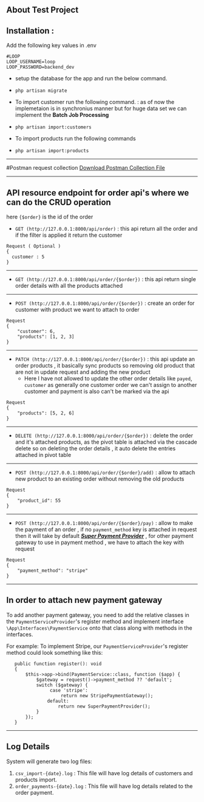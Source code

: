 
## About Test Project

## Installation : 
Add the following key values in .env 

```
#LOOP
LOOP_USERNAME=loop
LOOP_PASSWORD=backend_dev
```

- setup the database for the app and run the below command.
- ``` php artisan migrate ```
 
- To import customer run the following command. : as of now the implemetaion is in synchronius manner but for huge data set we can implement the **Batch Job Processing** 
- ``` php artisan import:customers ```

- To import products run the following commands
- ``` php artisan import:products ```
---
#Postman request collection 
[Download Postman Collection File](postman_collection.json)

---

## API resource endpoint for order api's where we can do the CRUD operation 
here `{$order}` is the id of the order

- `GET (http://127.0.0.1:8000/api/order)` : this api return all the order and if the filter is applied it return the customer 
```
Request ( Optional ) 
{
  customer : 5
}
```   
---
- `GET (http://127.0.0.1:8000/api/order/{$order})` : this api return single order details with all the products attached
---
- `POST (http://127.0.0.1:8000/api/order/{$order})` : create an order for customer with product we want to attach to order
```
Request 
{
    "customer": 6,
    "products": [1, 2, 3]
}
```   
---
- `PATCH (http://127.0.0.1:8000/api/order/{$order})` : this api update an order products , it basically sync products  so removing old product that are not in update request and adding the new product 
  - Here I have not allowed to update the other order details like `payed`, `customer` as generally one customer order we can't assign to another customer and payment is also can't be marked via the api 
```
Request 
{
    "products": [5, 2, 6]
}
```   
---  
- `DELETE (http://127.0.0.1:8000/api/order/{$order})` : delete the order and it's attached products, as the pivot table is attached via the cascade delete so on deleting the order details , it auto delete the entries attached in pivot table 
---  

- `POST (http://127.0.0.1:8000/api/order/{$order}/add)` : allow to attach new product to an existing order without removing the old products 
```
Request 
{
    "product_id": 55
}
```
---  
- `POST (http://127.0.0.1:8000/api/order/{$order}/pay)` : allow to make the payment of an order , if no `payment_method`  key is attached in request then it will take by default **_[Super Payment Provider](https://superpay.view.agentur-loop.com/pay)_** , for other payment gateway to use in payment method , we have to attach the key with request 
```
Request 
{
    "payment_method": "stripe"  
}
```
---

## In order to attach new payment gateway 
To add another payment gateway, you need to add the relative classes in the `PaymentServiceProvider`'s register method and implement interface `\App\Interfaces\PaymentService` onto that class along with methods in the interfaces.

For example: To implement Stripe, our `PaymentServiceProvider`'s register method could look something like this:
```
   public function register(): void
   {
       $this->app->bind(PaymentService::class, function ($app) {
           $gateway = request()->payment_method ?? 'default';
           switch ($gateway) {
                case 'stripe':
                    return new StripePaymentGateway();
               default:
                   return new SuperPaymentProvider();
           }
       });
   }     
```
---
## Log Details

System will generate two log files:
1. `csv_import-{date}.log` : This file will have log details of customers and products import.
2. `order_payments-{date}.log` : This file will have log details related to the order payment.

